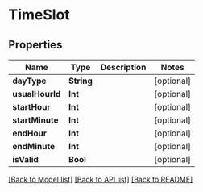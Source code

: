 # TimeSlot

## Properties
Name | Type | Description | Notes
------------ | ------------- | ------------- | -------------
**dayType** | **String** |  | [optional] 
**usualHourId** | **Int** |  | [optional] 
**startHour** | **Int** |  | [optional] 
**startMinute** | **Int** |  | [optional] 
**endHour** | **Int** |  | [optional] 
**endMinute** | **Int** |  | [optional] 
**isValid** | **Bool** |  | [optional] 

[[Back to Model list]](../README.md#documentation-for-models) [[Back to API list]](../README.md#documentation-for-api-endpoints) [[Back to README]](../README.md)


